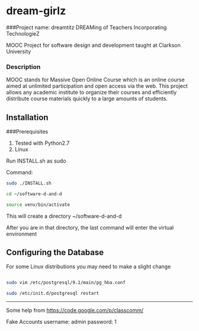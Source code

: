 dream-girlz
===========

###Project name: dreamtitz
DREAMing of Teachers Incorporating TechnologieZ

MOOC Project for software design and development taught at Clarkson University

### Description
MOOC stands for Massive Open Online Course which is an online course aimed at unlimited participation and open access via the web. This project allows any academic institute to organize their courses and efficiently distribute course materials quickly to a large amounts of students. 


Installation
----

###Prerequisites
1. Tested with Python2.7
2. Linux 

Run INSTALL.sh as sudo

Command:

```bash
sudo ./INSTALL.sh

cd ~/software-d-and-d

source venv/bin/activate
```

This will create a directory ~/software-d-and-d

After you are in that directory, the last command will enter the virtual environment

Configuring the Database
----
For some Linux distributions you may need to make a slight change


```bash

sudo vim /etc/postgresql/9.1/main/pg_hba.conf 

sudo /etc/init.d/postgresql restart
```



---

Some help from https://code.google.com/p/classcomm/

Fake Accounts
username: admin
password: 1 
